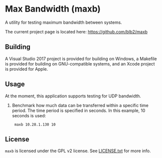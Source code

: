 Max Bandwidth (maxb)
====================
A utility for testing maximum bandwidth between systems.

The current project page is located here: <https://github.com/blb2/maxb>

Building
--------
A Visual Studio 2017 project is provided for building on Windows, a
Makefile is provided for building on GNU-compatible systems, and an Xcode
project is provided for Apple.

Usage
-----
At the moment, this application supports testing for UDP bandwidth.

1. Benchmark how much data can be transferred within a specific time period.
The time period is specified in seconds.  In this example, 10 seconds is used:

		maxb 10.28.1.130 10

License
-------
`maxb` is licensed under the GPL v2 license. See [LICENSE.txt](LICENSE.txt)
for more info.
